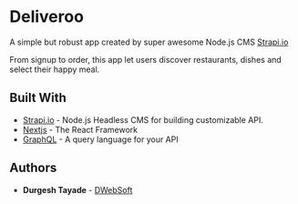 # Deliveroo

A simple but robust app created by super awesome Node.js CMS [Strapi.io](https://strapi.io)

From signup to order, this app let users discover restaurants, dishes and select their happy meal.

## Built With

* [Strapi.io](https://strapi.io/) - Node.js Headless CMS for building customizable API.
* [Nextjs](https://nextjs.org/) - The React Framework
* [GraphQL](https://graphql.org/) - A query language for your API

## Authors

* **Durgesh Tayade** - [DWebSoft](https://github.com/DWebSoft)


